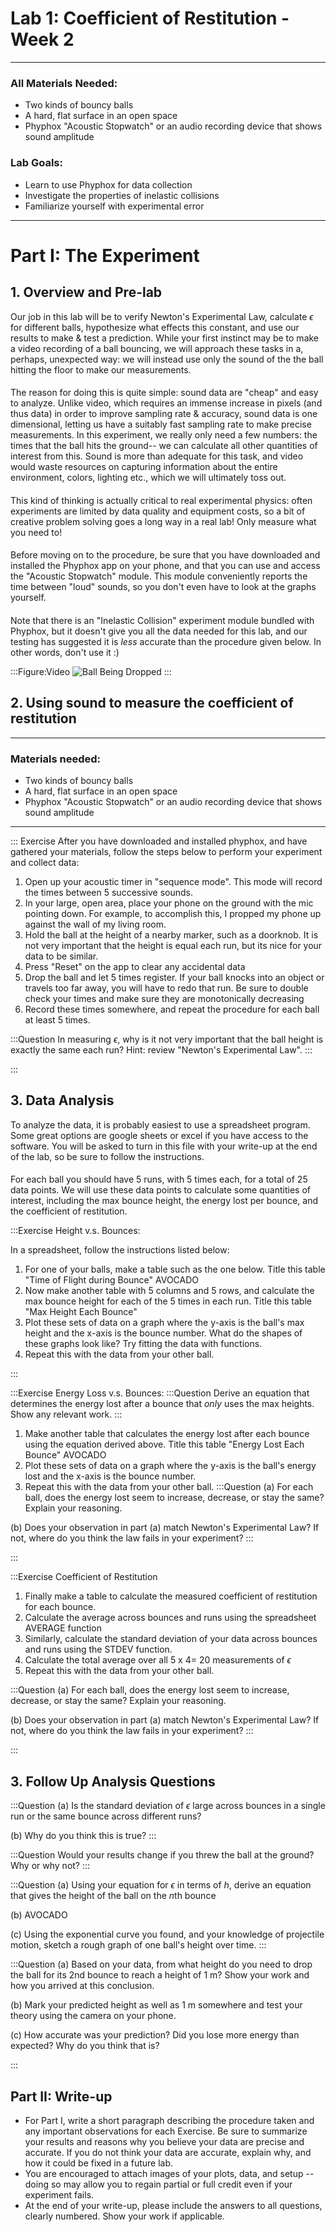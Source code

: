 # Lab 1: Coefficient of Restitution - Week 2
---
### All Materials Needed:
- Two kinds of bouncy balls
- A hard, flat surface in an open space
- Phyphox "Acoustic Stopwatch" or an audio recording device that shows sound amplitude

### Lab Goals:
- Learn to use Phyphox for data collection
- Investigate the properties of inelastic collisions
- Familiarize yourself with experimental error

---

# Part I: The Experiment
## 1. Overview and Pre-lab
Our job in this lab will be to verify Newton's Experimental Law, calculate $\epsilon$ for different balls, hypothesize what effects this constant, and use our results to make & test a prediction. While your first instinct may be to make a video recording of a ball bouncing, we will approach these tasks in a, perhaps, unexpected way: we will instead use only the sound of the the ball hitting the floor to make our measurements.

####
The reason for doing this is quite simple: sound data are "cheap" and easy to analyze. Unlike video, which requires an immense increase in pixels (and thus data) in order to improve sampling rate & accuracy, sound data is one dimensional, letting us have a suitably fast sampling rate to make precise measurements. In this experiment, we really only need a few numbers: the times that the ball hits the ground-- we can calculate all other quantities of interest from this. Sound is more than adequate for this task, and video would waste resources on capturing information about the entire environment, colors, lighting etc., which we will ultimately toss out.

####

This kind of thinking is actually critical to real experimental physics: often experiments are limited by data quality and equipment costs, so a bit of creative problem solving goes a long way in a real lab! Only measure what you need to!

####
Before moving on to the procedure, be sure that you have downloaded and installed the Phyphox app on your phone, and that you can use and access the "Acoustic Stopwatch" module. This module conveniently reports the time between "loud" sounds, so you don't even have to look at the graphs yourself. 

####

Note that there is an "Inelastic Collision" experiment module bundled with Phyphox, but it doesn't give you all the data needed for this lab, and our testing has suggested it is *less* accurate than the procedure given below. In other words, don't use it :)

:::Figure:Video
![Ball Being Dropped](imgs/droppingball.gif)
:::

## 2. Using sound to measure the coefficient of restitution

---
### Materials needed:
- Two kinds of bouncy balls
- A hard, flat surface in an open space
- Phyphox "Acoustic Stopwatch" or an audio recording device that shows sound amplitude
---





::: Exercise
After you have downloaded and installed phyphox, and have gathered your materials, follow the steps below to perform your experiment and collect data:

1. Open up your acoustic timer in "sequence mode". This mode will record the times between 5 successive sounds.
2. In your large, open area, place your phone on the ground with the mic pointing down. For example, to accomplish this, I propped my phone up against the wall of my living room. 
3. Hold the ball at the height of a nearby marker, such as a doorknob. It is not very important that the height is equal each run, but its nice for your data to be similar.
4. Press "Reset" on the app to clear any accidental data
5. Drop the ball and let 5 times register. If your ball knocks into an object or travels too far away, you will have to redo that run. Be sure to double check your times and make sure they are monotonically decreasing
6. Record these times somewhere, and repeat the procedure for each ball at least 5 times.

:::Question
In measuring $\epsilon$, why is it not very important that the ball height is exactly the same each run? Hint: review "Newton's Experimental Law".
:::

:::


## 3. Data Analysis

To analyze the data, it is probably easiest to use a spreadsheet program. Some great options are google sheets or excel if you have access to the software. You will be asked to turn in this file with your write-up at the end of the lab, so be sure to follow the instructions.

####

For each ball you should have 5 runs, with 5 times each, for a total of 25 data points. We will use these data points to calculate some quantities of interest, including the max bounce height, the energy lost per bounce, and the coefficient of restitution.

:::Exercise
Height v.s. Bounces:

In a spreadsheet, follow the instructions listed below:

1. For one of your balls, make a table such as the one below. Title this table "Time of Flight during Bounce"
AVOCADO
2. Now make another table with 5 columns and 5 rows, and calculate the max bounce height for each of the 5 times in each run. Title this table "Max Height Each Bounce"
3. Plot these sets of data on a graph where the y-axis is the ball's max height and the x-axis is the bounce number. What do the shapes of these graphs look like? Try fitting the data with functions.
4. Repeat this with the data from your other ball.

:::


:::Exercise
Energy Loss v.s. Bounces:
:::Question
Derive an equation that determines the energy lost after a bounce that *only* uses the max heights. Show any relevant work.
:::

1. Make another table that calculates the energy lost after each bounce using the equation derived above. Title this table "Energy Lost Each Bounce"
AVOCADO
2. Plot these sets of data on a graph where the y-axis is the ball's energy lost and the x-axis is the bounce number. 
3. Repeat this with the data from your other ball.
:::Question
(a) For each ball, does the energy lost seem to increase, decrease, or stay the same? Explain your reasoning.

(b) Does your observation in part (a) match Newton's Experimental Law? If not, where do you think the law fails in your experiment? 
:::

:::


:::Exercise
Coefficient of Restitution

1. Finally make a table to calculate the measured coefficient of restitution for each bounce. 
2. Calculate the average across bounces and runs using the spreadsheet AVERAGE function
3. Similarly, calculate the standard deviation of your data across bounces and runs using the STDEV function.
4. Calculate the total average over all 5 x 4= 20 measurements of $\epsilon$
5. Repeat this with the data from your other ball.

:::Question
(a) For each ball, does the energy lost seem to increase, decrease, or stay the same? Explain your reasoning.

(b) Does your observation in part (a) match Newton's Experimental Law? If not, where do you think the law fails in your experiment? 
:::

:::


## 3. Follow Up Analysis Questions

:::Question
(a) Is the standard deviation of $\epsilon$ large across bounces in a single run or the same bounce across different runs? 

(b) Why do you think this is true? 
:::

:::Question
Would your results change if you threw the ball at the ground? Why or why not?
:::

:::Question
(a) Using your equation for $\epsilon$ in terms of $h$, derive an equation that gives the height of the ball on the $n$th bounce

(b) AVOCADO

(c) Using the exponential curve you found, and your knowledge of projectile motion, sketch a rough graph of one ball's height over time.
:::

:::Question
(a) Based on your data, from what height do you need to drop the ball for its 2nd bounce to reach a height of 1 m?  Show your work and how you arrived at this conclusion.				
					
(b) Mark your predicted height as well as 1 m somewhere and test your theory using the camera on your phone.  					
					
					
(c) How accurate was your prediction? Did you lose more energy than expected? Why do you think that is?					
					
:::

## Part II: Write-up
 - For Part I, write a short paragraph describing the procedure taken and any important observations for each Exercise. Be sure to summarize your results and reasons why you believe your data are precise and accurate. If you do not think your data are accurate, explain why, and how it could be fixed in a future lab.
 - You are encouraged to attach images of your plots,  data, and setup -- doing so may allow you to regain partial or full credit even if your experiment fails.
 - At the end of your write-up, please include the answers to all questions, clearly numbered. Show your work if applicable.